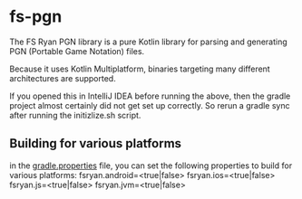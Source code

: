 # fs-pgn
The FS Ryan PGN library is a pure Kotlin library for parsing and generating PGN (Portable Game Notation) files.

Because it uses Kotlin Multiplatform, binaries targeting many different architectures are supported.

If you opened this in IntelliJ IDEA before running the above, then the gradle project almost certainly did not get set up correctly. So rerun a gradle sync after running the initizlize.sh script.

## Building for various platforms

in the [gradle.properties](gradle.properties) file, you can set the following properties to build for various platforms:
fsryan.android=<true|false>
fsryan.ios=<true|false>
fsryan.js=<true|false>
fsryan.jvm=<true|false>